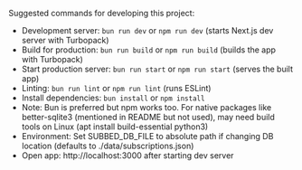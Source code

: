 Suggested commands for developing this project:
- Development server: `bun run dev` or `npm run dev` (starts Next.js dev server with Turbopack)
- Build for production: `bun run build` or `npm run build` (builds the app with Turbopack)
- Start production server: `bun run start` or `npm run start` (serves the built app)
- Linting: `bun run lint` or `npm run lint` (runs ESLint)
- Install dependencies: `bun install` or `npm install`
- Note: Bun is preferred but npm works too. For native packages like better-sqlite3 (mentioned in README but not used), may need build tools on Linux (apt install build-essential python3)
- Environment: Set SUBBED_DB_FILE to absolute path if changing DB location (defaults to ./data/subscriptions.json)
- Open app: http://localhost:3000 after starting dev server